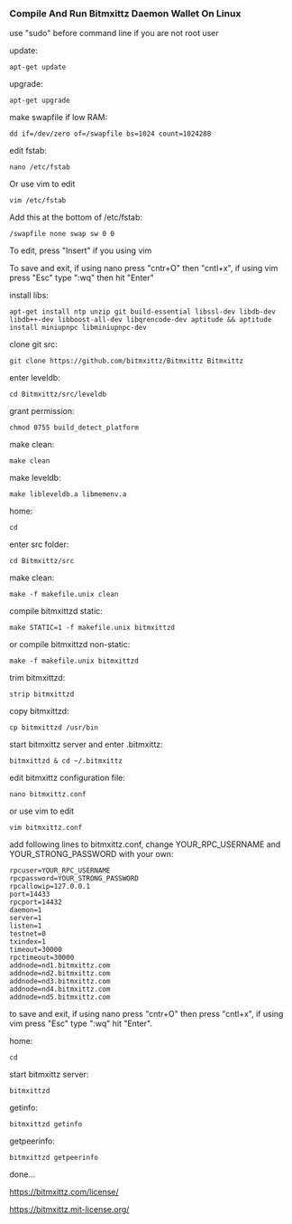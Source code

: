 ### Compile And Run Bitmxittz Daemon Wallet On Linux

use "sudo" before command line if you are not root user

update:

    apt-get update

upgrade:

    apt-get upgrade

make swapfile if low RAM:

    dd if=/dev/zero of=/swapfile bs=1024 count=1024288

edit fstab:

    nano /etc/fstab
    
Or use vim to edit

    vim /etc/fstab

Add this at the bottom of /etc/fstab:

    /swapfile none swap sw 0 0

To edit, press "Insert" if you using vim

To save and exit, if using nano press "cntr+O" then "cntl+x", if using vim press "Esc" type ":wq" then hit "Enter"

install libs:

    apt-get install ntp unzip git build-essential libssl-dev libdb-dev libdb++-dev libboost-all-dev libqrencode-dev aptitude && aptitude install miniupnpc libminiupnpc-dev

clone git src:

    git clone https://github.com/bitmxittz/Bitmxittz Bitmxittz

enter leveldb:

    cd Bitmxittz/src/leveldb

grant permission:

    chmod 0755 build_detect_platform

make clean:

    make clean

make leveldb:

    make libleveldb.a libmemenv.a

home:

    cd

enter src folder:

    cd Bitmxittz/src

make clean:

    make -f makefile.unix clean

compile bitmxittzd static:

    make STATIC=1 -f makefile.unix bitmxittzd  

or compile bitmxittzd non-static:

    make -f makefile.unix bitmxittzd

trim bitmxittzd:

    strip bitmxittzd

copy bitmxittzd:

    cp bitmxittzd /usr/bin

start bitmxittz server and enter .bitmxittz:

    bitmxittzd & cd ~/.bitmxittz

edit bitmxittz configuration file:

    nano bitmxittz.conf 

or use vim to edit

    vim bitmxittz.conf

add following lines to bitmxittz.conf, change YOUR_RPC_USERNAME and YOUR_STRONG_PASSWORD with your own:

    rpcuser=YOUR_RPC_USERNAME
    rpcpassword=YOUR_STRONG_PASSWORD
    rpcallowip=127.0.0.1
    port=14433
    rpcport=14432
    daemon=1
    server=1
    listen=1
    testnet=0
    txindex=1
    timeout=30000
    rpctimeout=30000
    addnode=nd1.bitmxittz.com
    addnode=nd2.bitmxittz.com
    addnode=nd3.bitmxittz.com
    addnode=nd4.bitmxittz.com
    addnode=nd5.bitmxittz.com

to save and exit, if using nano press "cntr+O" then press "cntl+x", if using vim press "Esc" type ":wq" hit "Enter".

home:

    cd

start bitmxittz server:

    bitmxittzd

getinfo:

    bitmxittzd getinfo

getpeerinfo:

    bitmxittzd getpeerinfo

done...

https://bitmxittz.com/license/

https://bitmxittz.mit-license.org/
